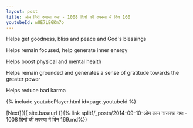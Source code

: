 ```yaml
---
layout: post
title: ओम गिरी रुपाया नमः - 1008 दिनों की तपस्या में दिन 160
youtubeId: wUE7LEGKm7o
---
```

 
 
Helps get goodness, bliss and peace and God's blessings
 
Helps remain focused, help generate inner energy 
 
Helps boost physical and mental health 
 
Helps remain grounded and generates a sense of gratitude towards the greater power 
 
Helps reduce bad karma
 
 
 
 


{% include youtubePlayer.html id=page.youtubeId %}
 
[Next]({{ site.baseurl }}{% link  split1/_posts/2014-09-10-ओम काम नासक्या नमः - 1008 दिनों की तपस्या में दिन 169.md%})
 
